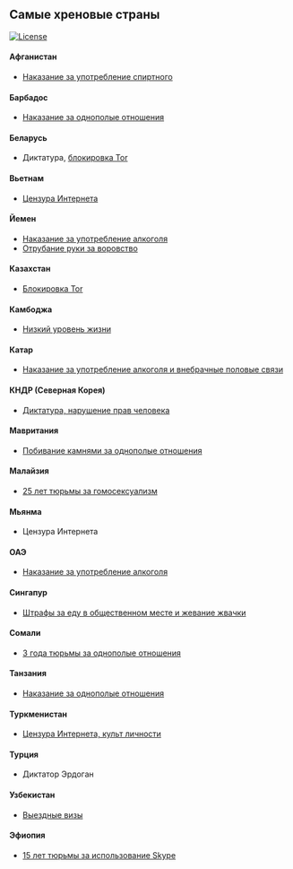 ## Самые хреновые страны

[![License](https://img.shields.io/badge/license-WTFPL-lightgrey.svg)](https://github.com/Pontorez/const/blob/master/LICENSE)

#### Афганистан
* [Наказание за употребление спиртного](http://rus.azattyq.org/a/24546666.html)

#### Барбадос
* [Наказание за однополые отношения](http://out-traveler.ru/anti-gay-country/)

#### Беларусь
* Диктатура, [блокировка Tor](https://geektimes.ru/post/283392/)

#### Вьетнам
* [Цензура Интернета](http://www.usatoday.com/story/news/world/2014/02/05/top-ten-internet-censors/5222385/)

#### Йемен
* [Наказание за употребление алкоголя](http://regions.ru/news/2397147/)
* [Отрубание руки за воровство](http://www.religare.ru/2_90512.html)

#### Казахстан
* [Блокировка Tor](https://geektimes.ru/post/283392/#comment_9733462)

#### Камбоджа
* [Низкий уровень жизни](http://macos.livejournal.com/1411033.html)

#### Катар
* [Наказание за употребление алкоголя и внебрачные половые связи](http://gosindex.ru/news/iznasilovannaya-gollandka-byla-osuzhdena-za-vnebrachnuyu-svyaz)

#### КНДР (Северная Корея)
* [Диктатура, нарушение прав человека](https://geektimes.ru/post/283392/#comment_9733462)

#### Мавритания
* [Побивание камнями за однополые отношения](http://www.independent.co.uk/news/world/gay-lesbian-bisexual-relationships-illegal-in-74-countries-a7033666.html#gallery)

#### Малайзия
* [25 лет тюрьмы за гомосексуализм](http://paperpaper.ru/once-in-kuala-lumpur/)

#### Мьянма
* Цензура Интернета

#### ОАЭ
* [Наказание за употребление алкоголя](https://chatru.com/index.php/topic,173444.0.html)

#### Сингапур
* [Штрафы за еду в общественном месте и жевание жвачки](http://zib.com.ua/ru/118488-kak_zhivetsya_v_strane_priznannoy_luchshey_dlya_inostrancev.html)

#### Сомали
* [3 года тюрьмы за однополые отношения](http://www.independent.co.uk/news/world/gay-lesbian-bisexual-relationships-illegal-in-74-countries-a7033666.html#gallery)

#### Танзания
* [Наказание за однополые отношения](http://out-traveler.ru/anti-gay-country/)

#### Туркменистан
* [Цензура Интернета, культ личности](http://varlamov.ru/1640740.html)

#### Турция
* Диктатор Эрдоган

#### Узбекистан
* [Выездные визы](https://centre1.com/uzbekistan/uzbekistantsy-trebuyut-ot-mirziyoeva-otmenit-vyezdnye-stikery/)

#### Эфиопия
* [15 лет тюрьмы за использование Skype](http://www.3dnews.ru/631001)
